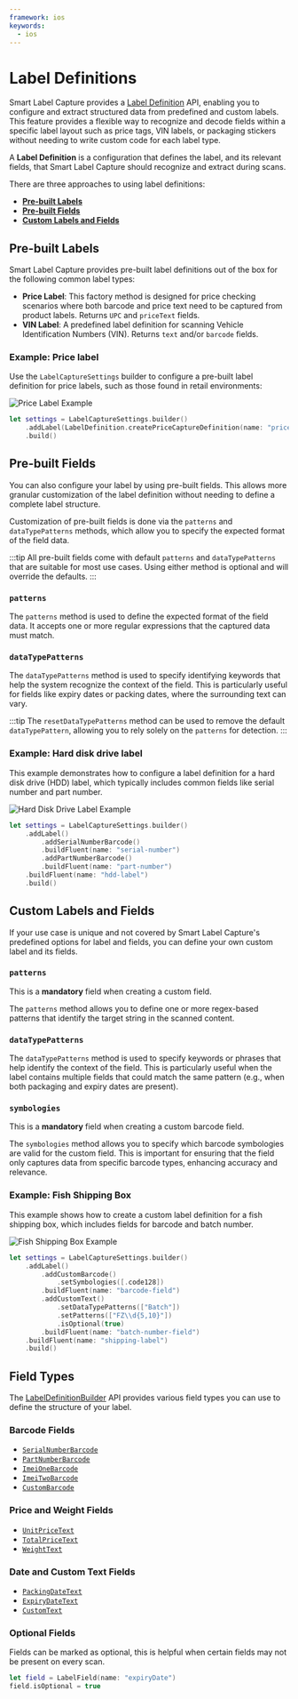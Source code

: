 ```yaml
---
framework: ios
keywords:
  - ios
---
```


# Label Definitions

Smart Label Capture provides a [Label Definition](https://docs.scandit.com/data-capture-sdk/ios/label-capture/api/label-definition.html#label-definition) API, enabling you to configure and extract structured data from predefined and custom labels. This feature provides a flexible way to recognize and decode fields within a specific label layout such as price tags, VIN labels, or packaging stickers without needing to write custom code for each label type.

A **Label Definition** is a configuration that defines the label, and its relevant fields, that Smart Label Capture should recognize and extract during scans.

There are three approaches to using label definitions:

- [**Pre-built Labels**](#pre-built-labels)
- [**Pre-built Fields**](#pre-built-fields)
- [**Custom Labels and Fields**](#custom-labels-and-fields)

## Pre-built Labels

Smart Label Capture provides pre-built label definitions out of the box for the following common label types:

- **Price Label**: This factory method is designed for price checking scenarios where both barcode and price text need to be captured from product labels. Returns `UPC` and `priceText` fields.
- **VIN Label**: A predefined label definition for scanning Vehicle Identification Numbers (VIN). Returns `text` and/or `barcode` fields.

### Example: Price label

Use the `LabelCaptureSettings` builder to configure a pre-built label definition for price labels, such as those found in retail environments:

![Price Label Example](/img/slc/price-label.png)

```swift
let settings = LabelCaptureSettings.builder()
    .addLabel(LabelDefinition.createPriceCaptureDefinition(name: "price-label"))
    .build()
```

## Pre-built Fields

You can also configure your label by using pre-built fields. This allows more granular customization of the label definition without needing to define a complete label structure.

Customization of pre-built fields is done via the `patterns` and `dataTypePatterns` methods, which allow you to specify the expected format of the field data.

:::tip
All pre-built fields come with default `patterns` and `dataTypePatterns` that are suitable for most use cases. Using either method is optional and will override the defaults.
:::

### `patterns`

The `patterns` method is used to define the expected format of the field data. It accepts one or more regular expressions that the captured data must match.

### `dataTypePatterns`

The `dataTypePatterns` method is used to specify identifying keywords that help the system recognize the context of the field. This is particularly useful for fields like expiry dates or packing dates, where the surrounding text can vary.

:::tip
The `resetDataTypePatterns` method can be used to remove the default `dataTypePattern`, allowing you to rely solely on the `patterns` for detection.
:::

### Example: Hard disk drive label

This example demonstrates how to configure a label definition for a hard disk drive (HDD) label, which typically includes common fields like serial number and part number.

![Hard Disk Drive Label Example](/img/slc/hdd-label.png)

```swift
let settings = LabelCaptureSettings.builder()
    .addLabel()
        .addSerialNumberBarcode()
        .buildFluent(name: "serial-number")
        .addPartNumberBarcode()
        .buildFluent(name: "part-number")
    .buildFluent(name: "hdd-label")
    .build()
```

## Custom Labels and Fields

If your use case is unique and not covered by Smart Label Capture's predefined options for label and fields, you can define your own custom label and its fields.

### `patterns`

This is a **mandatory** field when creating a custom field.

The `patterns` method allows you to define one or more regex-based patterns that identify the target string in the scanned content.

### `dataTypePatterns`

The `dataTypePatterns` method is used to specify keywords or phrases that help identify the context of the field. This is particularly useful when the label contains multiple fields that could match the same pattern (e.g., when both packaging and expiry dates are present).

### `symbologies`

This is a **mandatory** field when creating a custom barcode field.

The `symbologies` method allows you to specify which barcode symbologies are valid for the custom field. This is important for ensuring that the field only captures data from specific barcode types, enhancing accuracy and relevance.

### Example: Fish Shipping Box

This example shows how to create a custom label definition for a fish shipping box, which includes fields for barcode and batch number.

![Fish Shipping Box Example](/img/slc/fish-shipping-box.png)

```swift
let settings = LabelCaptureSettings.builder()
    .addLabel()
        .addCustomBarcode()
            .setSymbologies([.code128])
        .buildFluent(name: "barcode-field")
        .addCustomText()
            .setDataTypePatterns(["Batch"])
            .setPatterns(["FZ\\d{5,10}"])
            .isOptional(true)
        .buildFluent(name: "batch-number-field")
    .buildFluent(name: "shipping-label")
    .build()
```

## Field Types

The [LabelDefinitionBuilder](https://docs.scandit.com/data-capture-sdk/ios/label-capture/api/label-definition-builder.html) API provides various field types you can use to define the structure of your label.

### Barcode Fields

* [`SerialNumberBarcode`](https://docs.scandit.com/data-capture-sdk/ios/label-capture/api/serial-number-barcode.html#serial-number-barcode)
* [`PartNumberBarcode`](https://docs.scandit.com/data-capture-sdk/ios/label-capture/api/part-number-barcode.html#part-number-barcode)
* [`ImeiOneBarcode`](https://docs.scandit.com/data-capture-sdk/ios/label-capture/api/imei-one-barcode.html#imei-one-barcode)
* [`ImeiTwoBarcode`](https://docs.scandit.com/data-capture-sdk/ios/label-capture/api/imei-two-barcode.html#imei-two-barcode)
* [`CustomBarcode`](https://docs.scandit.com/data-capture-sdk/ios/label-capture/api/custom-barcode.html#custom-barcode)

### Price and Weight Fields

* [`UnitPriceText`](https://docs.scandit.com/data-capture-sdk/ios/label-capture/api/unit-price-text.html#unit-price-text)
* [`TotalPriceText`](https://docs.scandit.com/data-capture-sdk/ios/label-capture/api/total-price-text.html#total-price-text)
* [`WeightText`](https://docs.scandit.com/data-capture-sdk/ios/label-capture/api/weight-text.html#weight-text)

### Date and Custom Text Fields

* [`PackingDateText`](https://docs.scandit.com/data-capture-sdk/ios/label-capture/api/packing-date-text.html#packing-date-text)
* [`ExpiryDateText`](https://docs.scandit.com/data-capture-sdk/ios/label-capture/api/expiry-date-text.html#expiry-date-text)
* [`CustomText`](https://docs.scandit.com/data-capture-sdk/ios/label-capture/api/custom-text.html#custom-text)

### Optional Fields

Fields can be marked as optional, this is helpful when certain fields may not be present on every scan.

```swift
let field = LabelField(name: "expiryDate")
field.isOptional = true
```